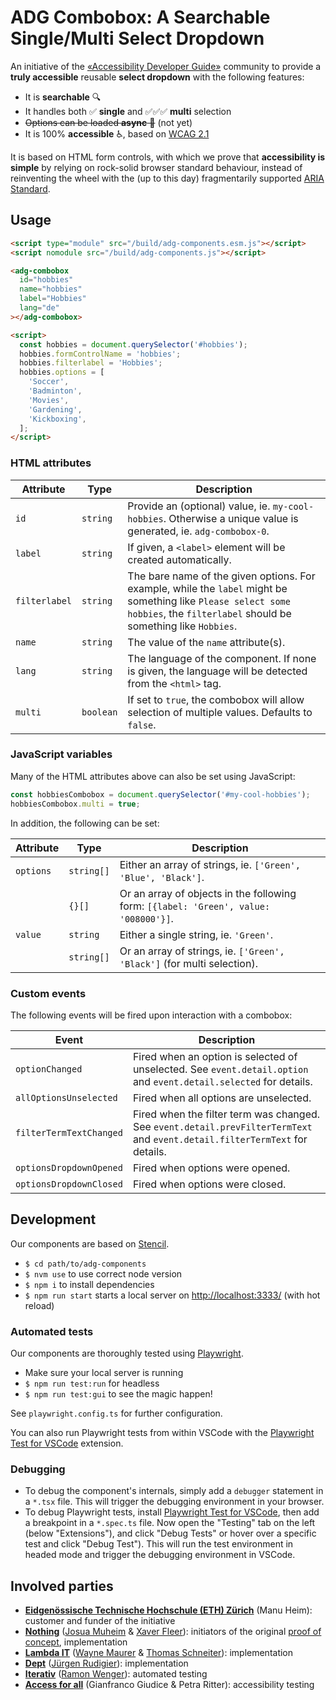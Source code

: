 # ADG Combobox: A Searchable Single/Multi Select Dropdown

An initiative of the [«Accessibility Developer Guide»](https://www.accessibility-developer-guide.com/) community to provide a **truly accessible** reusable **select dropdown** with the following features:

- It is **searchable** 🔍
- It handles both ✅ **single** and ✅✅✅ **multi** selection
- ~~Options can be loaded **async** 🧩~~ (not yet)
- It is 100% **accessible** ♿️, based on [WCAG 2.1](https://www.w3.org/TR/WCAG21/)

It is based on HTML form controls, with which we prove that **accessibility is simple** by relying on rock-solid browser standard behaviour, instead of reinventing the wheel with the (up to this day) fragmentarily supported [ARIA Standard](https://www.w3.org/WAI/standards-guidelines/aria/).

## Usage

```html
<script type="module" src="/build/adg-components.esm.js"></script>
<script nomodule src="/build/adg-components.js"></script>

<adg-combobox
  id="hobbies"
  name="hobbies"
  label="Hobbies"
  lang="de"
></adg-combobox>

<script>
  const hobbies = document.querySelector('#hobbies');
  hobbies.formControlName = 'hobbies';
  hobbies.filterlabel = 'Hobbies';
  hobbies.options = [
    'Soccer',
    'Badminton',
    'Movies',
    'Gardening',
    'Kickboxing',
  ];
</script>
```

### HTML attributes

| Attribute     | Type      | Description                                                                                                                                                                    |
| ------------- | --------- | ------------------------------------------------------------------------------------------------------------------------------------------------------------------------------ |
| `id`          | `string`  | Provide an (optional) value, ie. `my-cool-hobbies`. Otherwise a unique value is generated, ie. `adg-combobox-0`.                                                               |
| `label`       | `string`  | If given, a `<label>` element will be created automatically.                                                                                                                   |
| `filterlabel` | `string`  | The bare name of the given options. For example, while the `label` might be something like `Please select some hobbies`, the `filterlabel` should be something like `Hobbies`. |
| `name`        | `string`  | The value of the `name` attribute(s).                                                                                                                                          |
| `lang`        | `string`  | The language of the component. If none is given, the language will be detected from the `<html>` tag.                                                                          |
| `multi`       | `boolean` | If set to `true`, the combobox will allow selection of multiple values. Defaults to `false`.                                                                                   |

### JavaScript variables

Many of the HTML attributes above can also be set using JavaScript:

```js
const hobbiesCombobox = document.querySelector('#my-cool-hobbies');
hobbiesCombobox.multi = true;
```

In addition, the following can be set:

| Attribute | Type       | Description                                                                          |
| --------- | ---------- | ------------------------------------------------------------------------------------ |
| `options` | `string[]` | Either an array of strings, ie. `['Green', 'Blue', 'Black']`.                        |
|           | `{}[]`     | Or an array of objects in the following form: `[{label: 'Green', value: '008000'}]`. |
| `value`   | `string`   | Either a single string, ie. `'Green'`.                                               |
|           | `string[]` | Or an array of strings, ie. `['Green', 'Black']` (for multi selection).              |

### Custom events

The following events will be fired upon interaction with a combobox:

| Event                   | Description                                                                                                                  |
| ----------------------- | ---------------------------------------------------------------------------------------------------------------------------- |
| `optionChanged`         | Fired when an option is selected of unselected. See `event.detail.option` and `event.detail.selected` for details.           |
| `allOptionsUnselected`  | Fired when all options are unselected.                                                                                       |
| `filterTermTextChanged` | Fired when the filter term was changed. See `event.detail.prevFilterTermText` and `event.detail.filterTermText` for details. |
| `optionsDropdownOpened` | Fired when options were opened.                                                                                              |
| `optionsDropdownClosed` | Fired when options were closed.                                                                                              |

## Development

Our components are based on [Stencil](https://stenciljs.com/).

- `$ cd path/to/adg-components`
- `$ nvm use` to use correct node version
- `$ npm i` to install dependencies
- `$ npm run start` starts a local server on <http://localhost:3333/> (with hot reload)

### Automated tests

Our components are thoroughly tested using [Playwright](https://playwright.dev/).

- Make sure your local server is running
- `$ npm run test:run` for headless
- `$ npm run test:gui` to see the magic happen!

See `playwright.config.ts` for further configuration.

You can also run Playwright tests from within VSCode with the [Playwright Test for VSCode](https://marketplace.visualstudio.com/items?itemName=ms-playwright.playwright) extension.

### Debugging

- To debug the component's internals, simply add a `debugger` statement in a `*.tsx` file. This will trigger the debugging environment in your browser.
- To debug Playwright tests, install [Playwright Test for VSCode](https://marketplace.visualstudio.com/items?itemName=ms-playwright.playwright), then add a breakpoint in a `*.spec.ts` file. Now open the "Testing" tab on the left (below "Extensions"), and click "Debug Tests" or hover over a specific test and click "Debug Test"). This will run the test environment in headed mode and trigger the debugging environment in VSCode.

## Involved parties

- **[Eidgenössische Technische Hochschule (ETH) Zürich](https://www.ethz.ch/)** (Manu Heim): customer and funder of the initiative
- **[Nothing](https://www.nothing.ch/)** ([Josua Muheim](https://github.com/jmuheim) & [Xaver Fleer]()): initiators of the original [proof of concept](https://github.com/NothingAG/accessible-dropdown/), implementation
- **[Lambda IT](https://lambda-it.ch/)** ([Wayne Maurer](https://github.com/wmaurer) & [Thomas Schneiter](https://github.com/thomasschneiter)): implementation
- **[Dept](https://www.deptagency.com/)** ([Jürgen Rudigier](https://github.com/rudigier)): implementation
- **[Iterativ](https://www.iterativ.ch/)** ([Ramon Wenger](https://github.com/ramonwenger)): automated testing
- **[Access for all](https://www.access-for-all.ch/)** (Gianfranco Giudice & Petra Ritter): accessibility testing
